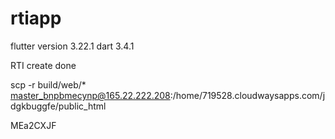 # rtiapp

flutter version 3.22.1
dart 3.4.1

RTI create done

scp -r build/web/* master_bnpbmecynp@165.22.222.208:/home/719528.cloudwaysapps.com/jdgkbuggfe/public_html

MEa2CXJF